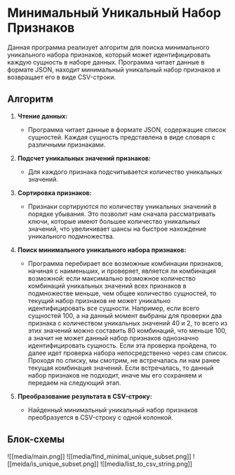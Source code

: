 # Минимальный Уникальный Набор Признаков

Данная программа реализует алгоритм для поиска минимального уникального набора признаков, который может идентифицировать каждую сущность в наборе данных. Программа читает данные в формате JSON, находит минимальный уникальный набор признаков и возвращает его в виде CSV-строки.

## Алгоритм

1. **Чтение данных:**
   - Программа читает данные в формате JSON, содержащие список сущностей. Каждая сущность представлена в виде словаря с различными признаками.

2. **Подсчет уникальных значений признаков:**
   - Для каждого признака подсчитывается количество уникальных значений.

3. **Сортировка признаков:**
   - Признаки сортируются по количеству уникальных значений в порядке убывания. Это позволит нам сначала рассматривать ключи, которые имеют большее количество уникальных значений, что увеличивает шансы на быстрое нахождение уникального подмножества.

4. **Поиск минимального уникального набора признаков:**
   - Программа перебирает все возможные комбинации признаков, начиная с наименьших, и проверяет, является ли комбинация возможной: если максимально возможное количество комбинаций уникальных значений всех признаков в подмножестве меньше, чем общее количество сущностей, то текущий набор признаков не может уникально идентифицировать все сущности. Например, если всего сущностей 100, а на данный момент выбраны для проверки два признака с количеством уникальных значений 40 и 2, то всего из этих значений можно составить 80 комбинаций, что меньше 100, а значит не может данный набор признаков однозначно идентифицировать сущность. Если эта проверка пройдена, то далее идет проверка набора непосредственно через сам список. Проходя по списку, мы смотрим, не встречалась ли нам ранее текущая комбинация значений. Если встречалась, то данный набор признаков не подходит, иначе мы его сохраняем и передаем на следующий этап.

5. **Преобразование результата в CSV-строку:**
   - Найденный минимальный уникальный набор признаков преобразуется в CSV-строку с одной колонкой.

## Блок-схемы

![[media/main.png]]
![[media/find_minimal_unique_subset.png]]
![[meida/is_unique_subset.png]]
![[media/list_to_csv_string.png]]
